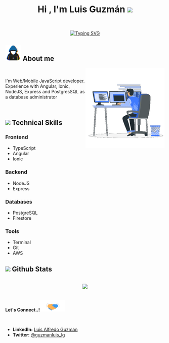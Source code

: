 
<h1 align="center">
  <b>Hi , I'm Luis Guzmán </b>
  <img src="https://media.giphy.com/media/hvRJCLFzcasrR4ia7z/giphy.gif" width="35">
</h1>

<br>

<p align="center">
  <a href="https://git.io/typing-svg"><img src="https://readme-typing-svg.herokuapp.com?font=Fira+Code&pause=1000&center=true&vCenter=true&random=false&width=435&lines=Self-taught+Software+Developer;Background+as+a+Civil+Engineer;Active+Learner%2FResearcher" alt="Typing SVG" /></a>
</p>
	
## <picture><img src = "https://github.com/0xAbdulKhalid/0xAbdulKhalid/raw/main/assets/mdImages/about_me.gif" width = 50px></picture> **About me**

<picture> <img align="right" src="https://github.com/0xAbdulKhalid/0xAbdulKhalid/raw/main/assets/mdImages/Right_Side.gif" width = 250px></picture>

<br>

I'm Web/Mobile JavaScript developer. Experience with Angular, Ionic, NodeJS, Express and PostgresSQL as a database administrator

<br>

## <img src="https://media2.giphy.com/media/QssGEmpkyEOhBCb7e1/giphy.gif?cid=ecf05e47a0n3gi1bfqntqmob8g9aid1oyj2wr3ds3mg700bl&rid=giphy.gif" width ="25"><b> Technical Skills</b>

<p align="center">

<h3>Frontend</h3>
  
* TypeScript
* Angular
* Ionic

<h3>Backend</h3>
  
* NodeJS
* Express

<h3>Databases</h3>

* PostgreSQL
* Firestore

<h3>Tools</h3>

* Terminal
* Git
* AWS
  
</p>

## <img src="https://media.giphy.com/media/iY8CRBdQXODJSCERIr/giphy.gif" width="35"><b> Github Stats </b>
<br>

<div align="center">
  <a href="https://github.com/luisguzmanM/">
    <img src="http://github-profile-summary-cards.vercel.app/api/cards/profile-details?username=luisguzmanM&theme=github_dark"/>
  </a>
</div>

<br>

<b>Let's Connect..!</b><img src="https://github.com/0xAbdulKhalid/0xAbdulKhalid/raw/main/assets/mdImages/handshake.gif" width ="80">

<br>

<div>
  <ul>
    <li>
      <b>LinkedIn:</b> 
      <a href="https://www.linkedin.com/in/luisalfredoguzman/" target="_blank">Luis Alfredo Guzman</a>
    </li>
    <li>
      <b>Twitter:</b> 
      <a href="https://x.com/guzmanluis_lg" target="_blank">@guzmanluis_lg</a>
    </li>
  </ul>
</div>
